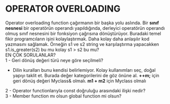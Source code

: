 # OPERATOR OVERLOADING
Operator overloading function çağırmanın bir başka yolu aslında. Bir **sınıf nesnesi** bir operatörün operandı yapıldığında, derleyici operatörün operandı olmuş sınıf nesnesini bir fonksiyon çağrısına dönüştürüyor. Buradaki temel fikir programcıların işini kolaylaştırmak. Daha kolay daha anlaşılır kod yazmasını sağlamak. Örneğin s1 ve s2 string ve karşılaştırma yapacakken  s1.is_greater(s2) bu mu kolay s1 > s2 bu mu?   
EN ÇOK SORULANLAR?  
1 - Geri dönüş değeri türü neye göre seçilmeli?  
* Dilin kuralları bunu kendisi belirlemiyor. Kolay kullanımları seç, doğal yapıyı taklit et. Burada değer kategorilerini de göz önüne al. **++m;** için geri dönüş değeri Myclass& olmalı. **m1 + m2** için Myclass olmalı

2 - Operator functionlarıyla const doğruluğu arasındaki ilişki nedir?   
3 - Member function mı olsun global function mi olsun?
